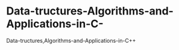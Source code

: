 # Data-tructures-Algorithms-and-Applications-in-C-
Data-tructures,Algorithms-and-Applications-in-C++
